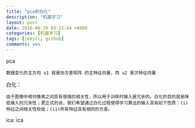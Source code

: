 ```yaml
---
title: "pca和白化"
description: "机器学习"
layout: post
date: 2016-06-30 03:23:44 +0800
categories: [机器学习]
tags: [jekyll, github]
comments: yes
---
```

pca
	
	数据变化的主方向 u1 就是协方差矩阵 的主特征向量，而 u2 是次特征向量

白化：
	
	由于图像中相邻像素之间具有很强的相关性，所以用于训练时输入是冗余的。白化的目的就是降低输入的冗余性；更正式的说，我们希望通过白化过程使得学习算法的输入具有如下性质：(i)特征之间相关性较低；(ii)所有特征具有相同的方差。

ica:
	<a herf="https://www.zhihu.com/question/28845451">ica</a>
